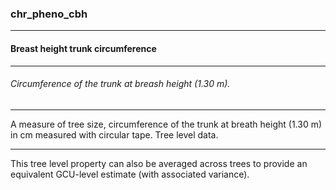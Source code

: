 ### chr_pheno_cbh



------
#### Breast height trunk circumference



------
###### Circumference of the trunk at breash height (1.30 m).



------
A measure of tree size, circumference of the trunk at breath height (1.30 m) in cm measured with circular tape. Tree level data.



------
This tree level property can also be averaged across trees to provide an equivalent GCU-level estimate (with associated variance).